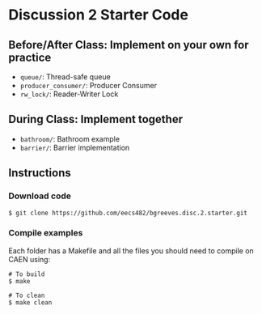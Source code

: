 # Discussion 2 Starter Code

## Before/After Class: Implement on your own for practice

- `queue/`: Thread-safe queue
- `producer_consumer/`: Producer Consumer
- `rw_lock/`: Reader-Writer Lock

## During Class: Implement together

- `bathroom/`: Bathroom example
- `barrier/`: Barrier implementation

## Instructions

### Download code

```
$ git clone https://github.com/eecs482/bgreeves.disc.2.starter.git
```

### Compile examples

Each folder has a Makefile and all the files you should need to compile on CAEN using:

```
# To build
$ make

# To clean
$ make clean
``` 

